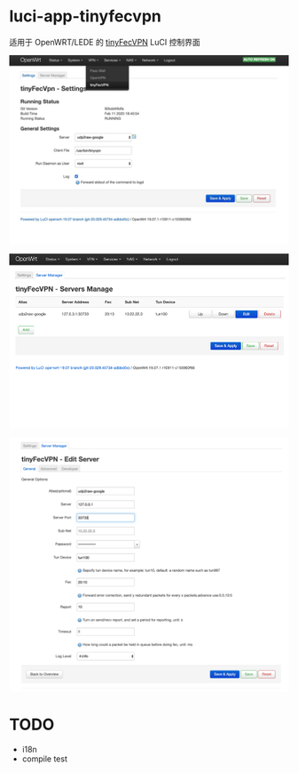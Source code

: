 # luci-app-tinyfecvpn

适用于 OpenWRT/LEDE 的 [tinyFecVPN](https://github.com/wangyu-/tinyfecvpn) LuCI 控制界面

![](images/screenshot_1.jpg)

![](images/screenshot_2.png)

![](images/screenshot_3.png)

# TODO

- i18n
- compile test
